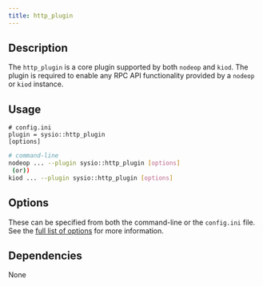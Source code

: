 ```yaml
---
title: http_plugin
---
```


## Description

The `http_plugin` is a core plugin supported by both `nodeop` and `kiod`. The plugin is required to enable any RPC API functionality provided by a `nodeop` or `kiod` instance.

## Usage

```console
# config.ini
plugin = sysio::http_plugin
[options]
```

```sh
# command-line
nodeop ... --plugin sysio::http_plugin [options]
 (or))
kiod ... --plugin sysio::http_plugin [options]
```

## Options

These can be specified from both the command-line or the `config.ini` file. See the [full list of options](../nodeop-cli.md#config-options-for-sysiohttp_plugin) for more information.

## Dependencies

None
